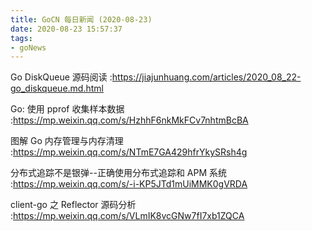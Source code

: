 ```yaml
---
title: GoCN 每日新闻 (2020-08-23)
date: 2020-08-23 15:57:37
tags:
- goNews
---
```

Go DiskQueue 源码阅读 :https://jiajunhuang.com/articles/2020_08_22-go_diskqueue.md.html

Go: 使用 pprof 收集样本数据 :https://mp.weixin.qq.com/s/HzhhF6nkMkFCv7nhtmBcBA

图解 Go 内存管理与内存清理 :https://mp.weixin.qq.com/s/NTmE7GA429hfrYkySRsh4g

分布式追踪不是银弹--正确使用分布式追踪和 APM 系统 :https://mp.weixin.qq.com/s/-i-KP5JTd1mUiMMK0gVRDA

client-go 之 Reflector 源码分析 :https://mp.weixin.qq.com/s/VLmIK8vcGNw7fI7xb1ZQCA

